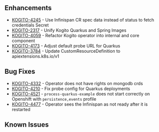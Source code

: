 ## Enhancements  
- [KOGITO-4245](https://issues.redhat.com/browse/KOGITO-4245) - Use Infinispan CR spec data instead of status to fetch credentials Secret 
- [KOGITO-2317](https://issues.redhat.com/browse/KOGITO-2317) - Unify Kogito Quarkus and Spring Images
- [KOGITO-4059](https://issues.redhat.com/browse/KOGITO-4059) - Refactor Kogito operator into internal and core component
- [KOGITO-4173](https://issues.redhat.com/browse/KOGITO-4173) - Adjust default probe URL for Quarkus
- [KOGITO-3784](https://issues.redhat.com/browse/KOGITO-4173) - Update CustomResourceDefinition to apiextensions.k8s.io/v1
## Bug Fixes
- [KOGITO-4332](https://issues.redhat.com/browse/KOGITO-4332) - Operator does not have rights on mongodb crds
- [KOGITO-4210](https://issues.redhat.com/browse/KOGITO-4210) - Fix probe config for Quarkus deployments
- [KOGITO-4521](https://issues.redhat.com/browse/KOGITO-4521) - `process-quarkus-example` does not start correctly on Openshift with `persistence,events` profile
- [KOGITO-4477](https://issues.redhat.com/browse/KOGITO-4477) - Operator sees the Infinispan as not ready after it is restarted

## Known Issues
